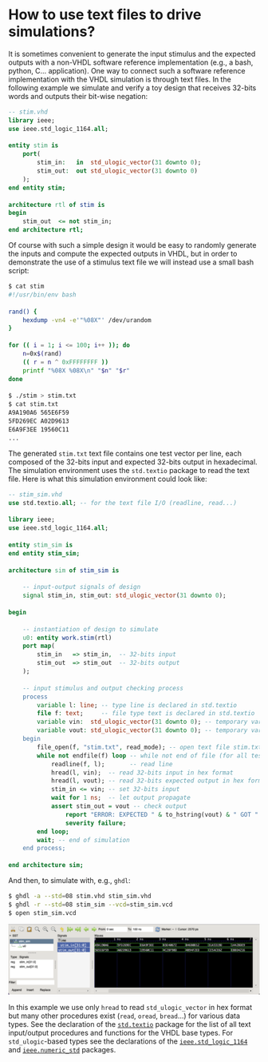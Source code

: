 <!--
Copyright © Telecom Paris
Copyright © Renaud Pacalet (renaud.pacalet@telecom-paris.fr)

This file must be used under the terms of the CeCILL. This source
file is licensed as described in the file COPYING, which you should
have received as part of this distribution. The terms are also
available at:
https://cecill.info/licences/Licence_CeCILL_V2.1-en.html
-->

# How to use text files to drive simulations?

It is sometimes convenient to generate the input stimulus and the expected outputs with a non-VHDL software reference implementation (e.g., a bash, python, C… application).
One way to connect such a software reference implementation with the VHDL simulation is through text files.
In the following example we simulate and verify a toy design that receives 32-bits words and outputs their bit-wise negation:

```vhdl
-- stim.vhd
library ieee;
use ieee.std_logic_1164.all;

entity stim is
    port(
        stim_in:   in  std_ulogic_vector(31 downto 0);
        stim_out:  out std_ulogic_vector(31 downto 0)
    );
end entity stim;

architecture rtl of stim is
begin
    stim_out  <= not stim_in;
end architecture rtl;
```

Of course with such a simple design it would be easy to randomly generate the inputs and compute the expected outputs in VHDL, but in order to demonstrate the use of a stimulus text file we will instead use a small bash script:

```bash
$ cat stim
#!/usr/bin/env bash

rand() {
    hexdump -vn4 -e'"%08X"' /dev/urandom
}

for (( i = 1; i <= 100; i++ )); do
    n=0x$(rand)
    (( r = n ^ 0xFFFFFFFF ))
    printf "%08X %08X\n" "$n" "$r"
done

$ ./stim > stim.txt
$ cat stim.txt
A9A190A6 565E6F59
5FD269EC A02D9613
E6A9F3EE 19560C11
...
```

The generated `stim.txt` text file contains one test vector per line, each composed of the 32-bits input and expected 32-bits output in hexadecimal.
The simulation environment uses the `std.textio` package to read the text file.
Here is what this simulation environment could look like:

```vhdl
-- stim_sim.vhd
use std.textio.all; -- for the text file I/O (readline, read...)

library ieee;
use ieee.std_logic_1164.all;

entity stim_sim is
end entity stim_sim;

architecture sim of stim_sim is

    -- input-output signals of design
    signal stim_in, stim_out: std_ulogic_vector(31 downto 0);

begin

    -- instantiation of design to simulate
    u0: entity work.stim(rtl)
    port map(
        stim_in   => stim_in,  -- 32-bits input
        stim_out  => stim_out  -- 32-bits output
    );

    -- input stimulus and output checking process
    process
        variable l: line; -- type line is declared in std.textio
        file f: text;     -- file type text is declared in std.textio
        variable vin:  std_ulogic_vector(31 downto 0); -- temporary variable to read inputs
        variable vout: std_ulogic_vector(31 downto 0); -- temporary variable to read outputs
    begin
        file_open(f, "stim.txt", read_mode); -- open text file stim.txt in read mode
        while not endfile(f) loop -- while not end of file (for all test vectors)
            readline(f, l);       -- read line
            hread(l, vin);  -- read 32-bits input in hex format
            hread(l, vout); -- read 32-bits expected output in hex format
            stim_in <= vin; -- set 32-bits input
            wait for 1 ns;  -- let output propagate
            assert stim_out = vout -- check output
                report "ERROR: EXPECTED " & to_hstring(vout) & " GOT " & to_hstring(stim_out)
                severity failure;
        end loop;
        wait; -- end of simulation
    end process;

end architecture sim;
```

And then, to simulate with, e.g., `ghdl`:

```bash
$ ghdl -a --std=08 stim.vhd stim_sim.vhd
$ ghdl -r --std=08 stim_sim --vcd=stim_sim.vcd
$ open stim_sim.vcd
```

![Simulation waveforms](/images/stim.png)

In this example we use only `hread` to read `std_ulogic_vector` in hex format but many other procedures exist (`read`, `oread`, `bread`…) for various data types.
See the declaration of the [`std.textio`](/doc/data/textio.vhd) package for the list of all text input/output procedures and functions for the VHDL base types.
For `std_ulogic`-based types see the declarations of the [`ieee.std_logic_1164`](/doc/data/std_logic_1164.vhd) and [`ieee.numeric_std`](/doc/data/numeric_std.vhd) packages.

<!-- vim: set tabstop=4 softtabstop=4 shiftwidth=4 expandtab textwidth=0: -->
